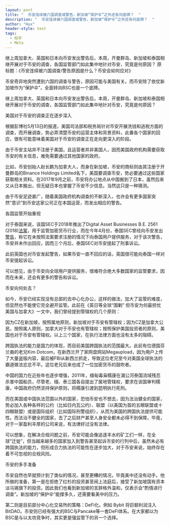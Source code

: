 ```yaml
---
layout: post
title: "  币安连续被六国调查或警告，新加坡“保护伞”之外还有何底牌？  "
description: "  币安连续被六国调查或警告，新加坡“保护伞”之外还有何底牌？  "
author: "Hux"
header-style: text
tags:
  - 知乎
  - Meta
---
```

继上周加拿大、英国和日本向币安发出警告后，本周，开曼群岛、新加坡和泰国相继开展对于币安的调查，各国监管部门如此集中地针对币安，究竟是何原因？
原标题：《币安连续被六国调查/警告原因是什么？币安会如何应对》

币安奇异地突然遭到六国的调查与警告，原因可能与美国有关。而币安除了依仗新加坡作为“保护伞”，全面转向BSC也是一个底牌。

继上周加拿大、英国和日本向币安发出警告后，本周，开曼群岛、新加坡和泰国相继开展对于币安的调查，各国监管部门如此集中地针对币安，究竟是何原因？

美国对于币安的调查正在逐步深入

根据彭博社5月13日的报道，美国司法部和税务局针对币安开展洗钱和逃税方面的调查，而开展调查，势必弄清楚币安的运营主体和背景资料，此番各个国家的回应，很有可能意味着美国对于币安的调查正在走向更深入的阶段。

由于币安主站并不注册于美国，且运营者并非美国人，因而美国政府机构需要获取币安的有关信息，难免需要通过其他国家的政府。

比如，币安创始人赵长鹏为加拿大人，而身在新加坡，币安的商标则由其注册于开曼群岛的Binance Holdings Limited名下，美国要调查币安，势必要通过这些国家获取相关资料。在2017年9月之前，币安将办公地点从中国搬到了日本，虽然后来又从日本搬出，但无疑日本也掌握了币安不少信息。当然这只是一种猜测。

由于币安足迹甚广，随着美国政府机构调查的不断深入，也许会有更多国家突然“意识”到币安这家公司正在本国运营，而发出相应的警告。

各国监管开始重视

对于泰国来说，该国SEC于2018年推出了Digital Asset Businesses B.E. 2561 (2018)[法案](1)，用于监管加密货币行业，而在今年4月份，泰国SEC曾经向币安发出[警告](2)，称它在未按照法案要求注册的情况下向泰国用户提供服务，对于该次警告，币安并未作出回应，因而三个月后，泰国SEC对币安提起了刑事诉讼。

此前英国也对币安发起警告，如果币安一直不回应的话，英国很可能向泰国一样对币安提起诉讼。

可以想见，由于币安向全球用户提供服务，很难符合绝大多数国家的监管要求，因而在未来，还会有更多的警告和诉讼。

币安向何处去？

如今，币安已经实现没有总部的去中心化办公，这样的做法，加大了监管的难度，但显然也不能使它完全避开监管。此前在《英日等全球“围剿” 但币安为何最担忧美国与加拿大》一文中，我们曾经提到管辖权的几个原则：

因为CZ在新加坡，按照属地原则，新加坡对于币安有管辖权；因为CZ是加拿大公民，按照属人原则，加拿大对于币安也有管辖权；按照保护美国投资者的原则，美国也对于币安有管辖权。以上三个国家，在执行法律方面也没有太多的阻碍。

跨国执法的能力是国力的体现，而目前美国跨国执法的范围最大。此前有位德国芬兰裔的老兄Kim Dotcom，在新西兰开了家网盘网站Megaupload，因为用户上传了大量盗版内容，最后被FBI从新西兰抓走，导致这位老兄至今对美国全球执法的霸道做法忿忿不平。这位老兄后来也成了一位加密货币的鼓吹者。

中国的国力在近些年也逐步增强，2011年，缅甸毒枭糯康在湄公河泰国流域残忍杀害中国船员，尽管老、缅、泰三国各自提出了属地管辖权，要求在该国审判糯康，中国政府仍然坚持保护原则，将糯康引渡到昆明执行死刑。

而在美国或中国执法范围以外的国家，恐怕币安也不想去，因为法治健全的国家，势必加入各种各样的公约（比如日内瓦公约）、联盟（以美国为首的五眼联盟或十四眼联盟）或是国际组织（比如国际刑警组织），从而为美国的跨国执法提供可能性。而法治不健全的国家，去了之后财产甚至人身安全都未必得不到保障，毕竟，对于一家盈利丰厚的公司来说，有法律好过没有法律。

可以想象，在解决合规问题之前，币安可能会像追逐丰水的矿工们一样，在全球“迁徙”，但当越来越多的国家加入到警告甚至起诉币安的行列中后，虽然未必有跨国执法的能力，但形成合力执法的可能性在逐步加大，对于币安来说，始终存在着不可忽视的合规风险。

币安的多手准备

币安自然也早就预计到了类似的情况，甚至更糟的情况，毕竟美中还没有动手。他所做的准备，第一是在拒绝了红杉的投资甚至闹上法庭后，接受了新加坡国有资本淡马锡旗下的投资。因此我们也看到新加坡的言辞格外温和，仅表示会“酌情进行调查”。新加坡的“保护伞”能撑多久，还需要看美中的压力。

第二则是目前部分中心化交易所的策略：DeFi化。例如 Bybit 将巨额利润注入BitDAO。币安则已经有强大的BSC与Pancake等一套DeFi体系。在大家都以为BSC是与以太坊竞争时，其实更是强监管下的另一个选择。
